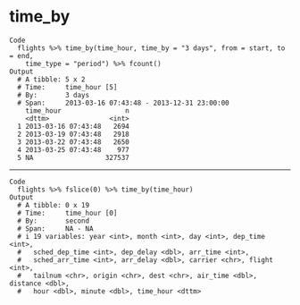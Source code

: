 # time_by

    Code
      flights %>% time_by(time_hour, time_by = "3 days", from = start, to = end,
        time_type = "period") %>% fcount()
    Output
      # A tibble: 5 x 2
      # Time:     time_hour [5]
      # By:       3 days
      # Span:     2013-03-16 07:43:48 - 2013-12-31 23:00:00
        time_hour                n
        <dttm>               <int>
      1 2013-03-16 07:43:48   2694
      2 2013-03-19 07:43:48   2918
      3 2013-03-22 07:43:48   2650
      4 2013-03-25 07:43:48    977
      5 NA                  327537

---

    Code
      flights %>% fslice(0) %>% time_by(time_hour)
    Output
      # A tibble: 0 x 19
      # Time:     time_hour [0]
      # By:       second
      # Span:     NA - NA
      # i 19 variables: year <int>, month <int>, day <int>, dep_time <int>,
      #   sched_dep_time <int>, dep_delay <dbl>, arr_time <int>,
      #   sched_arr_time <int>, arr_delay <dbl>, carrier <chr>, flight <int>,
      #   tailnum <chr>, origin <chr>, dest <chr>, air_time <dbl>, distance <dbl>,
      #   hour <dbl>, minute <dbl>, time_hour <dttm>

